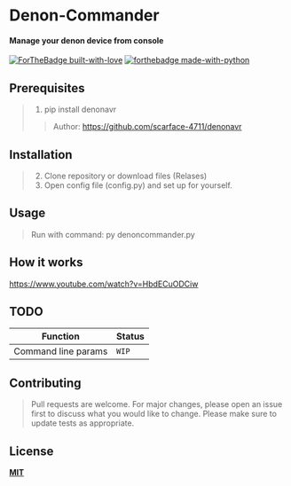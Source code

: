 # Denon-Commander
#### Manage your denon device from console
[![ForTheBadge built-with-love](http://ForTheBadge.com/images/badges/built-with-love.svg)](https://GitHub.com/xFatal/File-Organizer/) [![forthebadge made-with-python](http://ForTheBadge.com/images/badges/made-with-python.svg)](https://www.python.org/)

## Prerequisites
> 1) pip install denonavr
>> Author: https://github.com/scarface-4711/denonavr
## Installation
> 2) Clone repository or download files (Relases)
> 3) Open config file (config.py) and set up for yourself.
## Usage
> Run with command: py denoncommander.py
## How it works
https://www.youtube.com/watch?v=HbdECuODCiw
## TODO
| Function | Status |
| --- | --- | 
| Command line params | `WIP` |
## Contributing
> Pull requests are welcome. For major changes, please open an issue first to discuss what you would like to change.
  Please make sure to update tests as appropriate.<b>
## License
[MIT](https://choosealicense.com/licenses/mit/)
